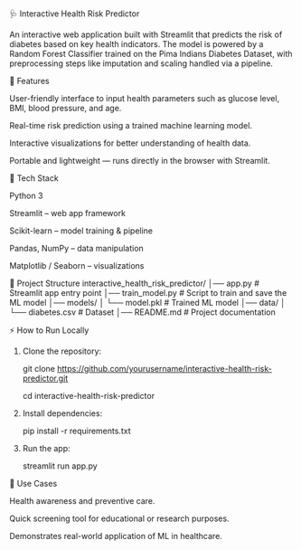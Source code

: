 🩺 Interactive Health Risk Predictor

An interactive web application built with Streamlit that predicts the risk of diabetes based on key health indicators. The model is powered by a Random Forest Classifier trained on the Pima Indians Diabetes Dataset, with preprocessing steps like imputation and scaling handled via a pipeline.

🚀 Features

User-friendly interface to input health parameters such as glucose level, BMI, blood pressure, and age.

Real-time risk prediction using a trained machine learning model.

Interactive visualizations for better understanding of health data.

Portable and lightweight — runs directly in the browser with Streamlit.

🧠 Tech Stack

Python 3

Streamlit – web app framework

Scikit-learn – model training & pipeline

Pandas, NumPy – data manipulation

Matplotlib / Seaborn – visualizations

📂 Project Structure
interactive_health_risk_predictor/
│── app.py                  # Streamlit app entry point
│── train_model.py           # Script to train and save the ML model
│── models/
│     └── model.pkl          # Trained ML model
│── data/
│     └── diabetes.csv       # Dataset
│── README.md                # Project documentation


⚡ How to Run Locally

1. Clone the repository: 

   git clone https://github.com/yourusername/interactive-health-risk-predictor.git

   cd interactive-health-risk-predictor

2. Install dependencies:
   
   pip install -r requirements.txt

3. Run the app:

   streamlit run app.py

🎯 Use Cases

Health awareness and preventive care.

Quick screening tool for educational or research purposes.

Demonstrates real-world application of ML in healthcare.

